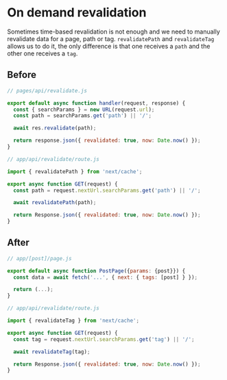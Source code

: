# On demand revalidation
Sometimes time-based revalidation is not enough and we need to manually revalidate data for a page, path or tag. `revalidatePath` and `revalidateTag` allows us to do it, the only difference is that one receives a `path` and the other one receives a `tag`.

## Before
```js
// pages/api/revalidate.js

export default async function handler(request, response) {
  const { searchParams } = new URL(request.url);
  const path = searchParams.get('path') || '/';

  await res.revalidate(path);

  return response.json({ revalidated: true, now: Date.now() });
}
```

```js
// app/api/revalidate/route.js

import { revalidatePath } from 'next/cache';

export async function GET(request) {
  const path = request.nextUrl.searchParams.get('path') || '/';

  await revalidatePath(path);

  return Response.json({ revalidated: true, now: Date.now() });
}
```

## After
```js
// app/[post]/page.js

export default async function PostPage({params: {post}}) {
  const data = await fetch('...', { next: { tags: [post] } });

  return (...);
}

// app/api/revalidate/route.js

import { revalidateTag } from 'next/cache';

export async function GET(request) {
  const tag = request.nextUrl.searchParams.get('tag') || '/';

  await revalidateTag(tag);

  return Response.json({ revalidated: true, now: Date.now() });
}
```

